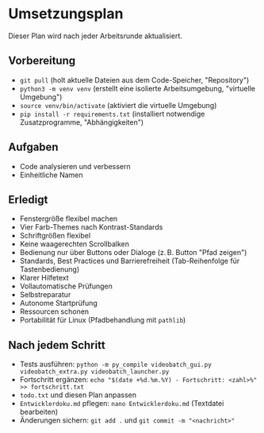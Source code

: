 # Umsetzungsplan

Dieser Plan wird nach jeder Arbeitsrunde aktualisiert.

## Vorbereitung
- `git pull` (holt aktuelle Dateien aus dem Code-Speicher, "Repository")
- `python3 -m venv venv` (erstellt eine isolierte Arbeitsumgebung, "virtuelle Umgebung")
- `source venv/bin/activate` (aktiviert die virtuelle Umgebung)
- `pip install -r requirements.txt` (installiert notwendige Zusatzprogramme, "Abhängigkeiten")

## Aufgaben
- Code analysieren und verbessern
- Einheitliche Namen

## Erledigt
- Fenstergröße flexibel machen
- Vier Farb-Themes nach Kontrast-Standards
- Schriftgrößen flexibel
- Keine waagerechten Scrollbalken
- Bedienung nur über Buttons oder Dialoge (z. B. Button "Pfad zeigen")
- Standards, Best Practices und Barrierefreiheit (Tab-Reihenfolge für Tastenbedienung)
- Klarer Hilfetext
- Vollautomatische Prüfungen
- Selbstreparatur
- Autonome Startprüfung
- Ressourcen schonen
- Portabilität für Linux (Pfadbehandlung mit `pathlib`)

## Nach jedem Schritt
- Tests ausführen: `python -m py_compile videobatch_gui.py videobatch_extra.py videobatch_launcher.py`
- Fortschritt ergänzen: `echo "$(date +%d.%m.%Y) - Fortschritt: <zahl>%" >> fortschritt.txt`
- `todo.txt` und diesen Plan anpassen
- `Entwicklerdoku.md` pflegen: `nano Entwicklerdoku.md` (Textdatei bearbeiten)
- Änderungen sichern: `git add .` und `git commit -m "<nachricht>"`

